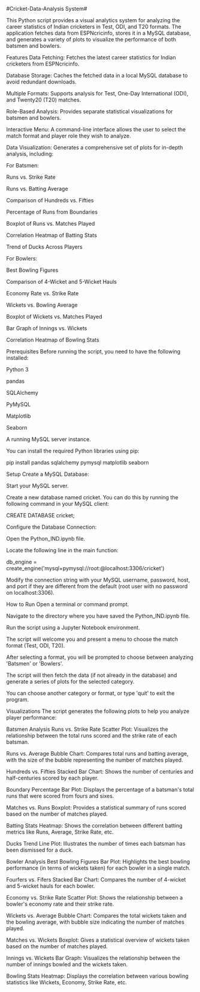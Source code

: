 #Cricket-Data-Analysis System#

This Python script provides a visual analytics system for analyzing the career statistics of Indian cricketers in Test, ODI, and T20 formats. The application fetches data from ESPNcricinfo, stores it in a MySQL database, and generates a variety of plots to visualize the performance of both batsmen and bowlers.

Features
Data Fetching: Fetches the latest career statistics for Indian cricketers from ESPNcricinfo.

Database Storage: Caches the fetched data in a local MySQL database to avoid redundant downloads.

Multiple Formats: Supports analysis for Test, One-Day International (ODI), and Twenty20 (T20) matches.

Role-Based Analysis: Provides separate statistical visualizations for batsmen and bowlers.

Interactive Menu: A command-line interface allows the user to select the match format and player role they wish to analyze.

Data Visualization: Generates a comprehensive set of plots for in-depth analysis, including:

For Batsmen:

Runs vs. Strike Rate

Runs vs. Batting Average

Comparison of Hundreds vs. Fifties

Percentage of Runs from Boundaries

Boxplot of Runs vs. Matches Played

Correlation Heatmap of Batting Stats

Trend of Ducks Across Players

For Bowlers:

Best Bowling Figures

Comparison of 4-Wicket and 5-Wicket Hauls

Economy Rate vs. Strike Rate

Wickets vs. Bowling Average

Boxplot of Wickets vs. Matches Played

Bar Graph of Innings vs. Wickets

Correlation Heatmap of Bowling Stats

Prerequisites
Before running the script, you need to have the following installed:

Python 3

pandas

SQLAlchemy

PyMySQL

Matplotlib

Seaborn

A running MySQL server instance.

You can install the required Python libraries using pip:

pip install pandas sqlalchemy pymysql matplotlib seaborn

Setup
Create a MySQL Database:

Start your MySQL server.

Create a new database named cricket. You can do this by running the following command in your MySQL client:

CREATE DATABASE cricket;

Configure the Database Connection:

Open the Python_IND.ipynb file.

Locate the following line in the main function:

db_engine = create_engine('mysql+pymysql://root:@localhost:3306/cricket')

Modify the connection string with your MySQL username, password, host, and port if they are different from the default (root user with no password on localhost:3306).

How to Run
Open a terminal or command prompt.

Navigate to the directory where you have saved the Python_IND.ipynb file.

Run the script using a Jupyter Notebook environment.

The script will welcome you and present a menu to choose the match format (Test, ODI, T20).

After selecting a format, you will be prompted to choose between analyzing 'Batsmen' or 'Bowlers'.

The script will then fetch the data (if not already in the database) and generate a series of plots for the selected category.

You can choose another category or format, or type 'quit' to exit the program.

Visualizations
The script generates the following plots to help you analyze player performance:

Batsmen Analysis
Runs vs. Strike Rate Scatter Plot: Visualizes the relationship between the total runs scored and the strike rate of each batsman.

Runs vs. Average Bubble Chart: Compares total runs and batting average, with the size of the bubble representing the number of matches played.

Hundreds vs. Fifties Stacked Bar Chart: Shows the number of centuries and half-centuries scored by each player.

Boundary Percentage Bar Plot: Displays the percentage of a batsman's total runs that were scored from fours and sixes.

Matches vs. Runs Boxplot: Provides a statistical summary of runs scored based on the number of matches played.

Batting Stats Heatmap: Shows the correlation between different batting metrics like Runs, Average, Strike Rate, etc.

Ducks Trend Line Plot: Illustrates the number of times each batsman has been dismissed for a duck.

Bowler Analysis
Best Bowling Figures Bar Plot: Highlights the best bowling performance (in terms of wickets taken) for each bowler in a single match.

Fourfers vs. Fifers Stacked Bar Chart: Compares the number of 4-wicket and 5-wicket hauls for each bowler.

Economy vs. Strike Rate Scatter Plot: Shows the relationship between a bowler's economy rate and their strike rate.

Wickets vs. Average Bubble Chart: Compares the total wickets taken and the bowling average, with bubble size indicating the number of matches played.

Matches vs. Wickets Boxplot: Gives a statistical overview of wickets taken based on the number of matches played.

Innings vs. Wickets Bar Graph: Visualizes the relationship between the number of innings bowled and the wickets taken.

Bowling Stats Heatmap: Displays the correlation between various bowling statistics like Wickets, Economy, Strike Rate, etc.
